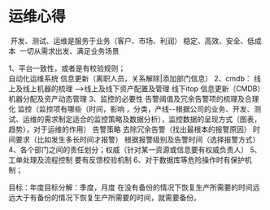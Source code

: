 # 运维心得

​	开发、测试、运维是服务于业务（客户、市场、利润）
​	稳定、高效、安全、低成本
​	一切从需求出发、满足业务场景  



1、平台一致性，或者是有校验规则；	
    自动化运维系统 信息更新（离职人员，关系解除|添加部门信息）
2、cmdb：
    线上及线上机器的梳理 -->线上及线下资产配置及管理
	线下itop 信息更新（CMDB） 机器分配及资产动态管理
3、监控的必要性
	 告警阈值及冗余告警项的梳理及合理化
	 监控（监控项有哪些（时间，影响 ，分类，产线--根据公司的业务、开发、测试、运维的需求制定适合的监控策略及数据分析），监控数据的呈现方式（图表，趋势），对于运维的作用）
	告警策略
	去除冗余告警（找出最根本的报警原因）
	时间要求（比如发生多长时间才报警）
	根据报警级别及告警时间（选择报警方式）
4、各个部门之间的责任划分；权威（针对某一资源或信息要有权威负责人）
5、工单处理及流程控制
    要有反馈校验机制
6、对于数据库等危险操作时有保护机制；


目标：年度目标分解：季度，月度
在没有备份的情况下恢复生产所需要的时间远远大于有备份的情况下恢复生产所需要的时间，就需要备份。	

​	
